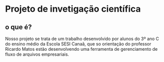 # Projeto de invetigação científica

## o que é?

  Nosso projeto se trata de um trabalho desenvolvido por alunos do 3º ano C do ensino médio da Escola SESI Canaã, que so orientação do professor Ricardo Matos estão desenvolvendo uma ferramenta de gerenciamento de fluxo de arquivos empresariais.

